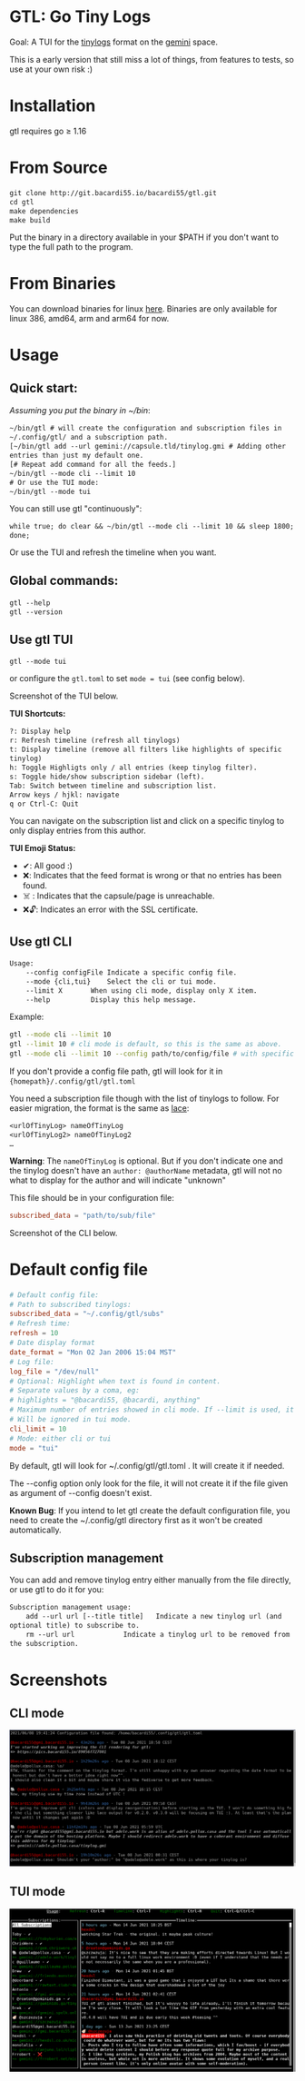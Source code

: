 # GTL: Go Tiny Logs

Goal: A TUI for the [tinylogs](https://codeberg.org/bacardi55/gemini-tinylog-rfc/src/branch/main) format on the [gemini](gemini.circumlunar.space/) space.

This is a early version that still miss a lot of things, from features to tests, so use at your own risk :)

# Installation

gtl requires go ≥ 1.16

# From Source
```
git clone http://git.bacardi55.io/bacardi55/gtl.git
cd gtl
make dependencies
make build
```

Put the binary in a directory available in your $PATH if you don't want to type the full path to the program.

# From Binaries

You can download binaries for linux [here](https://github.com/bacardi55/gtl/releases).
Binaries are only available for linux 386, amd64, arm and arm64 for now.

# Usage

## Quick start:

*Assuming you put the binary in ~/bin*:
```
~/bin/gtl # will create the configuration and subscription files in ~/.config/gtl/ and a subscription path.
[~/bin/gtl add --url gemini://capsule.tld/tinylog.gmi # Adding other entries than just my default one.
[# Repeat add command for all the feeds.]
~/bin/gtl --mode cli --limit 10
# Or use the TUI mode:
~/bin/gtl --mode tui
```

You can still use gtl "continuously":
```
while true; do clear && ~/bin/gtl --mode cli --limit 10 && sleep 1800; done;
```

Or use the TUI and refresh the timeline when you want.

## Global commands:
```
gtl --help
gtl --version
```

## Use gtl TUI

```
gtl --mode tui
```
or configure the `gtl.toml` to set `mode = tui` (see config below).

Screenshot of the TUI below.

**TUI Shortcuts:**
```
?: Display help
r: Refresh timeline (refresh all tinylogs)
t: Display timeline (remove all filters like highlights of specific tinylog)
h: Toggle Highligts only / all entries (keep tinylog filter).
s: Toggle hide/show subscription sidebar (left).
Tab: Switch between timeline and subscription list.
Arrow keys / hjkl: navigate
q or Ctrl-C: Quit
```
You can navigate on the subscription list and click on a specific tinylog to only display entries from this author.

**TUI Emoji Status:**

* ✔: All good :)
* ❌: Indicates that the feed format is wrong or that no entries has been found.
* ☠️ : Indicates that the capsule/page is unreachable.
* ❌🔓: Indicates an error with the SSL certificate.

## Use gtl CLI
```
Usage:
	--config configFile	Indicate a specific config file.
	--mode {cli,tui}	Select the cli or tui mode.
	--limit X		When using cli mode, display only X item.
	--help			Display this help message.
```

Example:
```bash
gtl --mode cli --limit 10
gtl --limit 10 # cli mode is default, so this is the same as above.
gtl --mode cli --limit 10 --config path/to/config/file # with specific path for config file.
```

If you don't provide a config file path, gtl will look for it in `{homepath}/.config/gtl/gtl.toml`

You need a subscription file though with the list of tinylogs to follow. For easier migration, the format is the same as [lace](https://friendo.monster/log/lace.html):
```
<urlOfTinyLog> nameOfTinyLog
<urlOfTinyLog2> nameOfTinyLog2
…
```

**Warning**: The `nameOfTinyLog` is optional. But if you don't indicate one and the tinylog doesn't have an `author: @authorName` metadata, gtl will not no what to display for the author and will indicate "unknown"

This file should be in your configuration file:

```toml
subscribed_data = "path/to/sub/file"
```

Screenshot of the CLI below.

# Default config file

```toml
# Default config file:
# Path to subscribed tinylogs:
subscribed_data = "~/.config/gtl/subs"
# Refresh time:
refresh = 10
# Date display format
date_format = "Mon 02 Jan 2006 15:04 MST"
# Log file:
log_file = "/dev/null"
# Optional: Highlight when text is found in content.
# Separate values by a coma, eg:
# highlights = "@bacardi55, @bacardi, anything"
# Maximum number of entries showed in cli mode. If --limit is used, it will overide this setting.
# Will be ignored in tui mode.
cli_limit = 10
# Mode: either cli or tui
mode = "tui"
```

By default, gtl will look for ~/.config/gtl/gtl.toml . It will create it if needed.

The --config option only look for the file, it will not create it if the file given as argument of --config doesn't exist.

**Known Bug**: If you intend to let gtl create the default configuration file, you need to create the ~/.config/gtl directory first as it won't be created automatically.


## Subscription management

You can add and remove tinylog entry either manually from the file directly, or use gtl to do it for you:
```
Subscription management usage:
	add --url url [--title title]	Indicate a new tinylog url (and optional title) to subscribe to.
	rm --url url			Indicate a tinylog url to be removed from the subscription.
```


# Screenshots

## CLI mode

![Gtl CLI screenshot](docs/images/gtl_screenshot.png)

## TUI mode

![Gtl TUI screenshot](docs/images/gtl_tui_screenshot.png)
